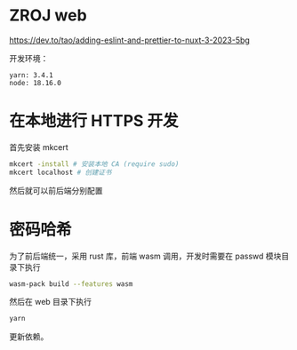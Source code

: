 # ZROJ web

https://dev.to/tao/adding-eslint-and-prettier-to-nuxt-3-2023-5bg

开发环境：

```
yarn: 3.4.1
node: 18.16.0
```

# 在本地进行 HTTPS 开发

首先安装 mkcert

```bash
mkcert -install # 安装本地 CA (require sudo)
mkcert localhost # 创建证书
```

然后就可以前后端分别配置

# 密码哈希

为了前后端统一，采用 rust 库，前端 wasm 调用，开发时需要在 passwd 模块目录下执行

```bash
wasm-pack build --features wasm
```

然后在 web 目录下执行

```bash
yarn
```

更新依赖。
